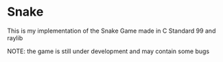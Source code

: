 
# Snake

This is my implementation of the Snake Game made in C Standard 99 and raylib

NOTE: the game is still under development and may contain some bugs
